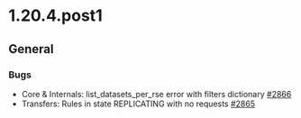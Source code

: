 1.20.4.post1
============

General
-------

### Bugs

-   Core & Internals: list_datasets_per_rse error with filters
    dictionary [\#2866](https://github.com/rucio/rucio/issues/2866)
-   Transfers: Rules in state REPLICATING with no requests
    [\#2865](https://github.com/rucio/rucio/issues/2865)
